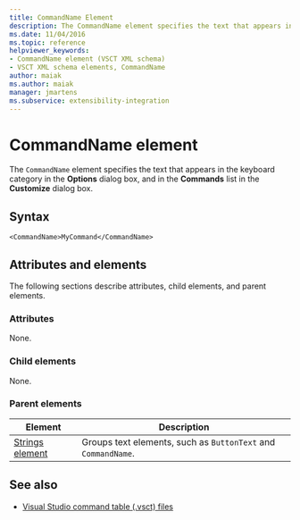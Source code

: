 ```yaml
---
title: CommandName Element
description: The CommandName element specifies the text that appears in the keyboard category in the Options dialog box and in the Commands list in the Customize dialog box.
ms.date: 11/04/2016
ms.topic: reference
helpviewer_keywords:
- CommandName element (VSCT XML schema)
- VSCT XML schema elements, CommandName
author: maiak
ms.author: maiak
manager: jmartens
ms.subservice: extensibility-integration
---
```

# CommandName element

The `CommandName` element specifies the text that appears in the keyboard category in the **Options** dialog box, and in the **Commands** list in the **Customize** dialog box.

## Syntax

```
<CommandName>MyCommand</CommandName>
```

## Attributes and elements
 The following sections describe attributes, child elements, and parent elements.

### Attributes
 None.

### Child elements
 None.

### Parent elements

|Element|Description|
|-------------|-----------------|
|[Strings element](../extensibility/strings-element.md)|Groups text elements, such as `ButtonText` and `CommandName`.|

## See also
- [Visual Studio command table (.vsct) files](../extensibility/internals/visual-studio-command-table-dot-vsct-files.md)

